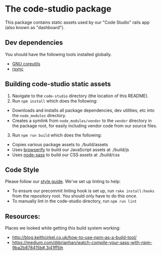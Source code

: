 # The code-studio package

This package contains static assets used by our "Code Studio" rails app (also known as "dashboard").

## Dev dependencies
You should have the following tools installed globally.

  * [GNU coreutils](http://www.gnu.org/software/coreutils/coreutils.html)
  * [rsync](https://rsync.samba.org/)

## Building code-studio static assets

1. Navigate to the `code-studio` directory (the location of this README).
2. Run `npm install` which does the following:
  * Downloads and installs all package dependencies, dev utilities, etc into the `node_modules` directory.
  * Creates a symlink from `node_modules/vendor` to the `vendor` directory in the package root, for easily including vendor code from our source files.
3. Run `npm run build` which does the following:
  * Copies various package assets to ./build/assets
  * Uses [browserify](http://browserify.org/) to build our JavaScript assets at ./build/js
  * Uses [node-sass](https://github.com/sass/node-sass) to build our CSS assets at ./build/css

## Code Style

Please follow our [style guide](../STYLEGUIDE.md).  We've set up linting to help:

* To ensure our precommit linting hook is set up, run `rake install:hooks` from the repository root. You should only have to do this once.
* To manually lint in the code-studio directory, run `npm run lint`

## Resources:

Places we looked while getting this build system working:

* http://blog.keithcirkel.co.uk/how-to-use-npm-as-a-build-tool/
* https://medium.com/@brianhan/watch-compile-your-sass-with-npm-9ba2b878415b#.3i41ff5ih